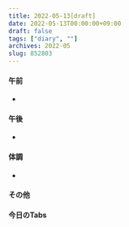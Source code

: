 ```yaml
---
title: 2022-05-13[draft]
date: 2022-05-13T00:00:00+09:00
draft: false
tags: ["diary", ""]
archives: 2022-05
slug: 852803
---
```

#### 午前
- 
#### 午後
- 
#### 体調
- 
#### その他
#### 今日のTabs